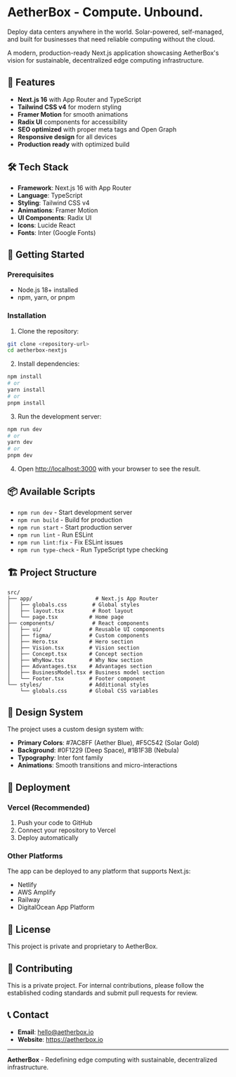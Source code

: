 # AetherBox - Compute. Unbound.

Deploy data centers anywhere in the world. Solar-powered, self-managed, and built for businesses that need reliable computing without the cloud.

A modern, production-ready Next.js application showcasing AetherBox's vision for sustainable, decentralized edge computing infrastructure.

## 🚀 Features

- **Next.js 16** with App Router and TypeScript
- **Tailwind CSS v4** for modern styling
- **Framer Motion** for smooth animations
- **Radix UI** components for accessibility
- **SEO optimized** with proper meta tags and Open Graph
- **Responsive design** for all devices
- **Production ready** with optimized build

## 🛠 Tech Stack

- **Framework**: Next.js 16 with App Router
- **Language**: TypeScript
- **Styling**: Tailwind CSS v4
- **Animations**: Framer Motion
- **UI Components**: Radix UI
- **Icons**: Lucide React
- **Fonts**: Inter (Google Fonts)

## 🚀 Getting Started

### Prerequisites

- Node.js 18+ installed
- npm, yarn, or pnpm

### Installation

1. Clone the repository:
```bash
git clone <repository-url>
cd aetherbox-nextjs
```

2. Install dependencies:
```bash
npm install
# or
yarn install
# or
pnpm install
```

3. Run the development server:
```bash
npm run dev
# or
yarn dev
# or
pnpm dev
```

4. Open [http://localhost:3000](http://localhost:3000) with your browser to see the result.

## 📦 Available Scripts

- `npm run dev` - Start development server
- `npm run build` - Build for production
- `npm run start` - Start production server
- `npm run lint` - Run ESLint
- `npm run lint:fix` - Fix ESLint issues
- `npm run type-check` - Run TypeScript type checking

## 🏗 Project Structure

```
src/
├── app/                    # Next.js App Router
│   ├── globals.css        # Global styles
│   ├── layout.tsx         # Root layout
│   └── page.tsx          # Home page
├── components/            # React components
│   ├── ui/               # Reusable UI components
│   ├── figma/            # Custom components
│   ├── Hero.tsx          # Hero section
│   ├── Vision.tsx        # Vision section
│   ├── Concept.tsx       # Concept section
│   ├── WhyNow.tsx        # Why Now section
│   ├── Advantages.tsx    # Advantages section
│   ├── BusinessModel.tsx # Business model section
│   └── Footer.tsx        # Footer component
└── styles/               # Additional styles
    └── globals.css       # Global CSS variables
```

## 🎨 Design System

The project uses a custom design system with:
- **Primary Colors**: #7AC8FF (Aether Blue), #F5C542 (Solar Gold)
- **Background**: #0F1229 (Deep Space), #1B1F3B (Nebula)
- **Typography**: Inter font family
- **Animations**: Smooth transitions and micro-interactions

## 🚀 Deployment

### Vercel (Recommended)

1. Push your code to GitHub
2. Connect your repository to Vercel
3. Deploy automatically

### Other Platforms

The app can be deployed to any platform that supports Next.js:
- Netlify
- AWS Amplify
- Railway
- DigitalOcean App Platform

## 📄 License

This project is private and proprietary to AetherBox.

## 🤝 Contributing

This is a private project. For internal contributions, please follow the established coding standards and submit pull requests for review.

## 📞 Contact

- **Email**: hello@aetherbox.io
- **Website**: https://aetherbox.io

---

**AetherBox** - Redefining edge computing with sustainable, decentralized infrastructure.
